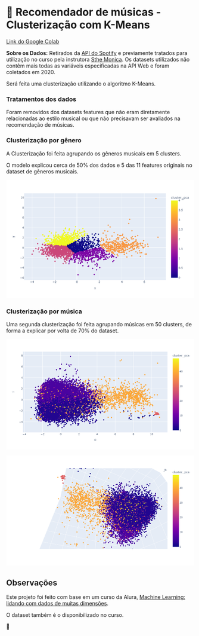 # :musical_note: Recomendador de músicas - Clusterização com K-Means

[Link do Google Colab](https://colab.research.google.com/drive/15bEzof9Zjm9bev_pLIhkR6JatkJ-vtix?usp=sharing)

**Sobre os Dados:** Retirados da [API do Spotify](https://developer.spotify.com/) e previamente tratados para utilização no curso pela instrutora [Sthe Monica](https://github.com/sthemonica). Os datasets utilizados não contêm mais todas as variáveis especificadas na API Web e foram coletados em 2020.

Será feita uma clusterização utilizando o algoritmo K-Means. 



### Tratamentos dos dados

Foram removidos dos datasets features que não eram diretamente relacionadas ao estilo musical ou que não precisavam ser avaliados na recomendação de músicas.



### Clusterização por gênero

A Clusterização foi feita agrupando os gêneros musicais em 5 clusters.

O modelo explicou cerca de 50% dos dados e 5 das 11 features originais no dataset de gêneros musicais.

![Clusterização por gênero musical](https://github.com/Tathy/Recomendador_de_musicas/blob/main/imgs/clustering_genres.png?raw=true)



### Clusterização por música

Uma segunda clusterização foi feita agrupando músicas em 50 clusters, de forma a explicar por volta de 70% do dataset.

![Clusterização por música](https://github.com/Tathy/Recomendador_de_musicas/blob/main/imgs/clustering_songs.png?raw=true)

![Clusterização por música 3D](https://github.com/Tathy/Recomendador_de_musicas/blob/main/imgs/clustering_songs_3d.png?raw=true)

## Observações

Este projeto foi feito com base em um curso da Alura, [Machine Learning: lidando com dados de muitas dimensões](https://cursos.alura.com.br/course/reducao-dimensionalidade).

O dataset também é o disponibilizado no curso.

🌱

